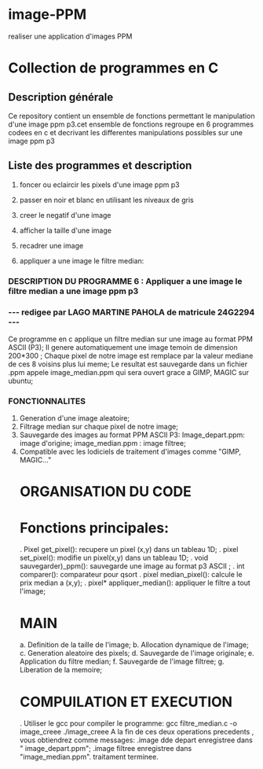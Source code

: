 # image-PPM
realiser une application d'images PPM

# Collection de programmes en C

## Description générale

Ce repository contient un ensemble de fonctions permettant le manipulation d'une image ppm p3.cet ensemble de fonctions regroupe en 6 programmes codees en c et decrivant les differentes manipulations possibles sur une image ppm p3

## Liste des programmes et description

1. foncer ou eclaircir les pixels d'une image ppm p3

2. passer en noir et blanc en utilisant les niveaux de gris

3. creer le negatif d'une image

4. afficher la taille d'une image

5. recadrer une image

6. appliquer a une image le filtre median:

###  DESCRIPTION DU PROGRAMME 6 : Appliquer a une image le filtre median a une image ppm p3
### --- redigee par LAGO MARTINE PAHOLA de matricule 24G2294 --- ###
  Ce programme en c applique un filtre median sur une image au format PPM ASCII (P3);
  Il genere automatiquement une image temoin de dimension 200*300 ;
  Chaque pixel de notre image est remplace par la valeur mediane de ces 8 voisins plus lui meme;
  Le resultat est sauvegarde dans un fichier .ppm appele image_median.ppm qui sera ouvert grace a GIMP, MAGIC sur ubuntu;
  ### FONCTIONNALITES
  1. Generation d'une image aleatoire;
  2. Filtrage median sur chaque pixel de notre image;
  3. Sauvegarde des images au format PPM ASCII P3:
    Image_depart.ppm: image d'origine;
    image_median.ppm : image filtree;
  4. Compatible avec les lodiciels de traitement d'images comme "GIMP, MAGIC..."
     # ORGANISATION DU CODE
     #   Fonctions principales:
     . Pixel get_pixel(): recupere un pixel (x,y) dans un tableau 1D;
     . pixel set_pixel(): modifie un pixel(x,y) dans un tableau 1D;
     . void sauvegarder)_ppm(): sauvegarde une image au format p3 ASCII ;
     . int comparer(): comparateur pour qsort
     . pixel median_pixel(): calcule le prix median a (x,y);
     . pixel* appliquer_median(): appliquer le filtre a tout  l'image;
     # MAIN
     a. Definition de la taille de l'image;
     b. Allocation dynamique de l'image;
     c. Generation aleatoire des pixels;
     d. Sauvegarde de l'image originale;
     e. Application du filtre median;
     f. Sauvegarde de l'image filtree;
     g. Liberation de la memoire;
     # COMPUILATION ET EXECUTION
     . Utiliser le gcc pour compiler le programme:
     gcc filtre_median.c -o image_creee
     ./image_creee
     A la fin de ces deux operations precedents , vous obtiendrez comme messages:
     .image dde depart enregistree dans " image_depart.ppm";
     .image filtree enregistree dans "image_median.ppm".
     traitament terminee.

     




